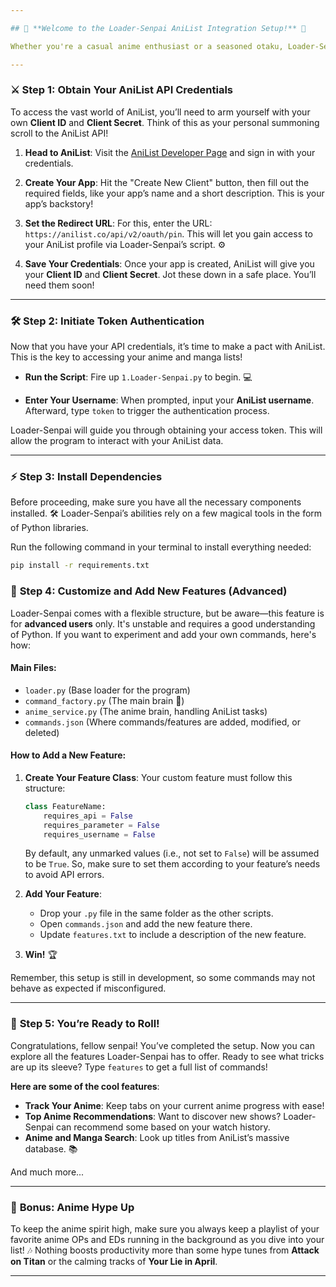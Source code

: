 ```yaml
---

## 🌸 **Welcome to the Loader-Senpai AniList Integration Setup!** 🌸

Whether you're a casual anime enthusiast or a seasoned otaku, Loader-Senpai is here to make your AniList experience seamless. Follow these simple steps, and you’ll be ready to manage your anime lists like a true senpai. However, please note that this is an **unstable build**, recommended for more experienced users. Proceed with caution, and feel free to unleash your creativity! 🎨

---
```


### ⚔️ **Step 1: Obtain Your AniList API Credentials**

To access the vast world of AniList, you’ll need to arm yourself with your own **Client ID** and **Client Secret**. Think of this as your personal summoning scroll to the AniList API!

1. **Head to AniList**: Visit the [AniList Developer Page](https://anilist.co/settings/developer) and sign in with your credentials.
   
2. **Create Your App**: Hit the "Create New Client" button, then fill out the required fields, like your app’s name and a short description. This is your app’s backstory!

3. **Set the Redirect URL**: For this, enter the URL: `https://anilist.co/api/v2/oauth/pin`. This will let you gain access to your AniList profile via Loader-Senpai’s script. ⚙️

4. **Save Your Credentials**: Once your app is created, AniList will give you your **Client ID** and **Client Secret**. Jot these down in a safe place. You’ll need them soon!

---

### 🛠️ **Step 2: Initiate Token Authentication**

Now that you have your API credentials, it’s time to make a pact with AniList. This is the key to accessing your anime and manga lists!

- **Run the Script**: Fire up `1.Loader-Senpai.py` to begin. 💻
  
- **Enter Your Username**: When prompted, input your **AniList username**. Afterward, type `token` to trigger the authentication process.

Loader-Senpai will guide you through obtaining your access token. This will allow the program to interact with your AniList data.

---

### ⚡ **Step 3: Install Dependencies**

Before proceeding, make sure you have all the necessary components installed. 🛠️ Loader-Senpai’s abilities rely on a few magical tools in the form of Python libraries.

Run the following command in your terminal to install everything needed:

```bash
pip install -r requirements.txt
```



### 🧠 **Step 4: Customize and Add New Features (Advanced)**

Loader-Senpai comes with a flexible structure, but be aware—this feature is for **advanced users** only. It's unstable and requires a good understanding of Python. If you want to experiment and add your own commands, here's how:

#### **Main Files**:
- `loader.py` (Base loader for the program)
- `command_factory.py` (The main brain 🧠)
- `anime_service.py` (The anime brain, handling AniList tasks)
- `commands.json` (Where commands/features are added, modified, or deleted)

#### **How to Add a New Feature**:
1. **Create Your Feature Class**: Your custom feature must follow this structure:
   ```python
   class FeatureName:
       requires_api = False
       requires_parameter = False
       requires_username = False
   ```
   By default, any unmarked values (i.e., not set to `False`) will be assumed to be `True`. So, make sure to set them according to your feature’s needs to avoid API errors. 

2. **Add Your Feature**:
   - Drop your `.py` file in the same folder as the other scripts.
   - Open `commands.json` and add the new feature there.
   - Update `features.txt` to include a description of the new feature.
   
3. **Win!** 🏆

Remember, this setup is still in development, so some commands may not behave as expected if misconfigured.

---

### 🎌 **Step 5: You’re Ready to Roll!**

Congratulations, fellow senpai! You’ve completed the setup. Now you can explore all the features Loader-Senpai has to offer. Ready to see what tricks are up its sleeve? Type `features` to get a full list of commands!

**Here are some of the cool features**:

- **Track Your Anime**: Keep tabs on your current anime progress with ease!
- **Top Anime Recommendations**: Want to discover new shows? Loader-Senpai can recommend some based on your watch history.
- **Anime and Manga Search**: Look up titles from AniList’s massive database. 📚

And much more...

---

### 🎥 **Bonus: Anime Hype Up**

To keep the anime spirit high, make sure you always keep a playlist of your favorite anime OPs and EDs running in the background as you dive into your list! 🎶 Nothing boosts productivity more than some hype tunes from **Attack on Titan** or the calming tracks of **Your Lie in April**.

---